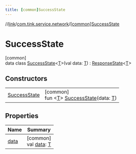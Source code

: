 ```yaml
---
title: [common]SuccessState
---
```

//[link](../../../index.html)/[com.tink.service.network](../index.html)/[[common]SuccessState](index.html)



# SuccessState



[common]\
data class [SuccessState](index.html)&lt;[T](index.html)&gt;(val data: [T](index.html)) : [ResponseState](../[common]-response-state/index.html)&lt;[T](index.html)&gt;



## Constructors


| | |
|---|---|
| [SuccessState](-success-state.html) | [common]<br>fun &lt;[T](index.html)&gt; [SuccessState](-success-state.html)(data: [T](index.html)) |


## Properties


| Name | Summary |
|---|---|
| [data](data.html) | [common]<br>val [data](data.html): [T](index.html) |

